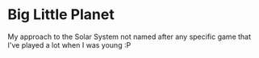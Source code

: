 # Big Little Planet
 My approach to the Solar System not named after any specific game that I've played a lot when I was young :P
